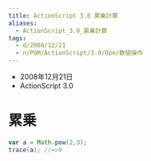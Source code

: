 ```yaml
---
title: ActionScript 3.0 累乗計算
aliases:
  - ActionScript_3.0_累乗計算
tags:
  - d/2008/12/21
  - n/PGM/ActionScript/3.0/Ope/数値操作
---
```



- 2008年12月21日
- ActionScript 3.0

累乗
================================================================================
```actionscript
var a = Math.pow(2,3);
trace(a); //=>9
```

